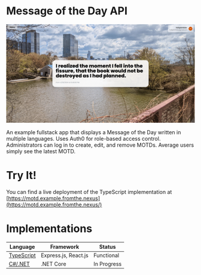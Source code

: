 # Message of the Day API

![The app frontend functioning, showing an example MOTD in the middle of the screen](docs/frontend-example.png)

An example fullstack app that displays a Message of the Day written in multiple languages. Uses Auth0 for role-based access control. Administrators can log in to create, edit, and remove MOTDs. Average users simply see the latest MOTD.

# Try It!

You can find a live deployment of the TypeScript implementation at [https://motd.example.fromthe.nexus](https://motd.example.fromthe.nexus/)

# Implementations

| Language                           | Framework            | Status      |
| ---------------------------------- | -------------------- | ----------- |
| [TypeScript](typescript/README.md) | Express.js, React.js | Functional  |
| [C#/.NET](dotnet/README.md)        | .NET Core            | In Progress |
